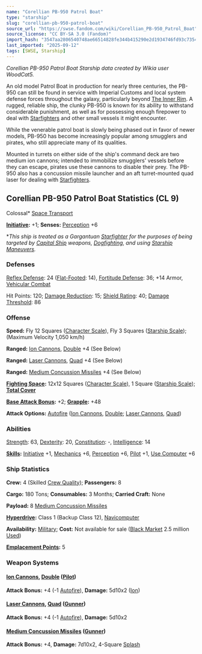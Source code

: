 ```yaml
---
name: "Corellian PB-950 Patrol Boat"
type: "starship"
slug: "corellian-pb-950-patrol-boat"
source_url: "https://swse.fandom.com/wiki/Corellian_PB-950_Patrol_Boat"
source_license: "CC BY-SA 3.0 (Fandom)"
import_hash: "3547aa2806540748ae66514828fe344b415290e2d1934746fd93c7354a3b0d89"
last_imported: "2025-09-12"
tags: [SWSE, Starship]
---
```

*Corellian PB-950 Patrol Boat Starship data created by Wikia user WoodCat5.*

An old model Patrol Boat in production for nearly three centuries, the PB-950 can still be found in service with Imperial Customs and local system defense forces throughout the galaxy, particularly beyond [The Inner Rim](https://swse.fandom.com/wiki/The_Inner_Rim). A rugged, reliable ship, the clunky PB-950 is known for its ability to withstand considerable punishment, as well as for possessing enough firepower to deal with [Starfighters](https://swse.fandom.com/wiki/Starfighters) and other small vessels it might encounter.

While the venerable patrol boat is slowly being phased out in favor of newer models, PB-950 has become increasingly popular among smugglers and pirates, who still appreciate many of its qualities.

Mounted in turrets on either side of the ship's command deck are two medium ion cannons; intended to immobilize smugglers' vessels before they can escape, pirates use these cannons to disable their prey. The PB-950 also has a concussion missile launcher and an aft turret-mounted quad laser for dealing with [Starfighters](https://swse.fandom.com/wiki/Starfighters).
## Corellian PB-950 Patrol Boat Statistics (CL 9)
Colossal* [Space Transport](https://swse.fandom.com/wiki/Space_Transport)

**[Initiative](https://swse.fandom.com/wiki/Initiative):** +1; **Senses:** [Perception](https://swse.fandom.com/wiki/Perception) +6

**This ship is treated as a Gargantuan [Starfighter](https://swse.fandom.com/wiki/Starfighter) for the purposes of being targeted by [Capital Ship](https://swse.fandom.com/wiki/Capital_Ship) weapons, [Dogfighting](https://swse.fandom.com/wiki/Dogfighting), and using [Starship Maneuvers](https://swse.fandom.com/wiki/Starship_Maneuvers).*
### Defenses
[Reflex Defense](https://swse.fandom.com/wiki/Reflex_Defense_(Vehicles)): 24 ([Flat-Footed](https://swse.fandom.com/wiki/Flat-Footed): 14), [Fortitude Defense](https://swse.fandom.com/wiki/Fortitude_Defense_(Vehicles)): 36; +14 Armor, [Vehicular Combat](https://swse.fandom.com/wiki/Vehicular_Combat)

Hit Points: 120; [Damage Reduction](https://swse.fandom.com/wiki/Damage_Reduction): 15; [Shield Rating](https://swse.fandom.com/wiki/Shield_Rating): 40; [Damage Threshold](https://swse.fandom.com/wiki/Damage_Threshold_(Vehicles)): 86
### Offense
**Speed:** Fly 12 Squares ([Character Scale](https://swse.fandom.com/wiki/Character_Scale)), Fly 3 Squares ([Starship Scale](https://swse.fandom.com/wiki/Starship_Scale)); (Maximum Velocity 1,050 km/h)

**Ranged:** [Ion Cannons](https://swse.fandom.com/wiki/Ion_Cannons), [Double](https://swse.fandom.com/wiki/Double) +4 (See Below)

**Ranged:** [Laser Cannons](https://swse.fandom.com/wiki/Laser_Cannons), [Quad](https://swse.fandom.com/wiki/Quad) +4 (See Below)

**Ranged:** [Medium Concussion Missiles](https://swse.fandom.com/wiki/Medium_Concussion_Missiles) +4 (See Below)

**[Fighting Space](https://swse.fandom.com/wiki/Fighting_Space):** 12x12 Squares ([Character Scale](https://swse.fandom.com/wiki/Character_Scale)), 1 Square ([Starship Scale](https://swse.fandom.com/wiki/Starship_Scale)); **[Total Cover](https://swse.fandom.com/wiki/Total_Cover)**

**[Base Attack Bonus](https://swse.fandom.com/wiki/Base_Attack_Bonus):** +2; **[Grapple](https://swse.fandom.com/wiki/Grapple):** +48

**Attack Options:** [Autofire](https://swse.fandom.com/wiki/Autofire_(Vehicle_Combat)) ([Ion Cannons](https://swse.fandom.com/wiki/Ion_Cannons), [Double](https://swse.fandom.com/wiki/Double); [Laser Cannons](https://swse.fandom.com/wiki/Laser_Cannons), [Quad](https://swse.fandom.com/wiki/Quad))

### Abilities
[Strength](https://swse.fandom.com/wiki/Strength): 63, [Dexterity](https://swse.fandom.com/wiki/Dexterity): 20, [Constitution](https://swse.fandom.com/wiki/Constitution): -, [Intelligence](https://swse.fandom.com/wiki/Intelligence): 14

**[Skills](https://swse.fandom.com/wiki/Skills):** [Initiative](https://swse.fandom.com/wiki/Initiative) +1, [Mechanics](https://swse.fandom.com/wiki/Mechanics) +6, [Perception](https://swse.fandom.com/wiki/Perception) +6, [Pilot](https://swse.fandom.com/wiki/Pilot) +1, [Use Computer](https://swse.fandom.com/wiki/Use_Computer) +6

### Ship Statistics
**Crew:** 4 (Skilled [Crew Quality](https://swse.fandom.com/wiki/Crew_Quality)); **Passengers:** 8

**Cargo:** 180 Tons; **Consumables:** 3 Months; **Carried Craft:** None

**Payload:** 8 [Medium Concussion Missiles](https://swse.fandom.com/wiki/Medium_Concussion_Missiles)

**[Hyperdrive](https://swse.fandom.com/wiki/Hyperdrive):** Class 1 (Backup Class 12), [Navicomputer](https://swse.fandom.com/wiki/Navicomputer)

**Availability:** [Military](https://swse.fandom.com/wiki/Military); **Cost:** Not available for sale ([Black Market](https://swse.fandom.com/wiki/Black_Market) 2.5 million [Used](https://swse.fandom.com/wiki/Used))

**[Emplacement Points](https://swse.fandom.com/wiki/Emplacement_Points):** 5
### Weapon Systems
#### **[Ion Cannons](https://swse.fandom.com/wiki/Ion_Cannons), [Double](https://swse.fandom.com/wiki/Double) ([Pilot](https://swse.fandom.com/wiki/Pilot_(Vehicle_Combat)))**
**Attack Bonus:** +4 (-1 [Autofire](https://swse.fandom.com/wiki/Autofire_(Vehicle_Combat))), **Damage:** 5d10x2 ([Ion](https://swse.fandom.com/wiki/Ion))
#### **[Laser Cannons](https://swse.fandom.com/wiki/Laser_Cannons), [Quad](https://swse.fandom.com/wiki/Quad) ([Gunner](https://swse.fandom.com/wiki/Gunner))**
**Attack Bonus:** +4 (-1 [Autofire](https://swse.fandom.com/wiki/Autofire_(Vehicle_Combat))), **Damage:** 5d10x2
#### **[Medium Concussion Missiles](https://swse.fandom.com/wiki/Medium_Concussion_Missiles) ([Gunner](https://swse.fandom.com/wiki/Gunner))**
**Attack Bonus:** +4, **Damage:** 7d10x2, 4-Square [Splash](https://swse.fandom.com/wiki/Splash)